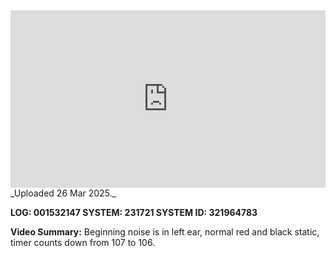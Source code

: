
<iframe 
  src="https://drive.google.com/file/d/1lIwVMCWBb9k42j54znCKljogDZ_k8UYO/preview"  
  style="width:100%; aspect-ratio:16/9; border:0;"
  allowfullscreen>
</iframe>
_Uploaded 26 Mar 2025._

**LOG: 001532147
SYSTEM: 231721
SYSTEM ID: 321964783**

**Video Summary:** Beginning noise is in left ear, normal red and black static, timer counts down from 107 to 106.
